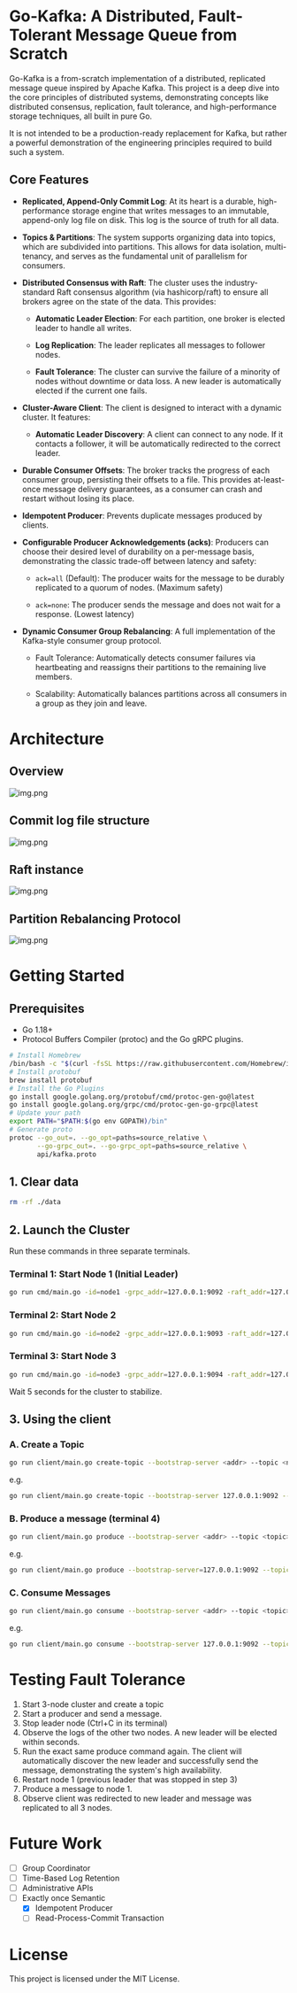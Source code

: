 # Go-Kafka: A Distributed, Fault-Tolerant Message Queue from Scratch
Go-Kafka is a from-scratch implementation of a distributed, replicated message queue inspired by Apache Kafka. This project is a deep dive into the core principles of distributed systems, demonstrating concepts like distributed consensus, replication, fault tolerance, and high-performance storage techniques, all built in pure Go.

It is not intended to be a production-ready replacement for Kafka, but rather a powerful demonstration of the engineering principles required to build such a system.

## Core Features
- **Replicated, Append-Only Commit Log**: At its heart is a durable, high-performance storage engine that writes messages to an immutable, append-only log file on disk. This log is the source of truth for all data.

- **Topics & Partitions**: The system supports organizing data into topics, which are subdivided into partitions. This allows for data isolation, multi-tenancy, and serves as the fundamental unit of parallelism for consumers.

- **Distributed Consensus with Raft**: The cluster uses the industry-standard Raft consensus algorithm (via hashicorp/raft) to ensure all brokers agree on the state of the data. This provides:

  - **Automatic Leader Election**: For each partition, one broker is elected leader to handle all writes.

  - **Log Replication**: The leader replicates all messages to follower nodes.

  - **Fault Tolerance**: The cluster can survive the failure of a minority of nodes without downtime or data loss. A new leader is automatically elected if the current one fails.

- **Cluster-Aware Client**: The client is designed to interact with a dynamic cluster. It features:

  - **Automatic Leader Discovery**: A client can connect to any node. If it contacts a follower, it will be automatically redirected to the correct leader.

- **Durable Consumer Offsets**: The broker tracks the progress of each consumer group, persisting their offsets to a file. This provides at-least-once message delivery guarantees, as a consumer can crash and restart without losing its place.

- **Idempotent Producer**: Prevents duplicate messages produced by clients.

- **Configurable Producer Acknowledgements (acks)**: Producers can choose their desired level of durability on a per-message basis, demonstrating the classic trade-off between latency and safety:

  - `ack=all` (Default): The producer waits for the message to be durably replicated to a quorum of nodes. (Maximum safety)

  - `ack=none`: The producer sends the message and does not wait for a response. (Lowest latency)
- **Dynamic Consumer Group Rebalancing**: A full implementation of the Kafka-style consumer group protocol.

  - Fault Tolerance: Automatically detects consumer failures via heartbeating and reassigns their partitions to the remaining live members.

  - Scalability: Automatically balances partitions across all consumers in a group as they join and leave.
# Architecture
## Overview
![img.png](img/overview.png)

## Commit log file structure

![img.png](img/commit_log.png)
## Raft instance
![img.png](img/raft_instance.png)

## Partition Rebalancing Protocol
![img.png](img/partition_rebalancing.png)

# Getting Started
## Prerequisites
- Go 1.18+
- Protocol Buffers Compiler (protoc) and the Go gRPC plugins.

```bash
# Install Homebrew
/bin/bash -c "$(curl -fsSL https://raw.githubusercontent.com/Homebrew/install/HEAD/install.sh)"
# Install protobuf
brew install protobuf
# Install the Go Plugins
go install google.golang.org/protobuf/cmd/protoc-gen-go@latest
go install google.golang.org/grpc/cmd/protoc-gen-go-grpc@latest
# Update your path
export PATH="$PATH:$(go env GOPATH)/bin"
# Generate proto
protoc --go_out=. --go_opt=paths=source_relative \
       --go-grpc_out=. --go-grpc_opt=paths=source_relative \
       api/kafka.proto
```

## 1. Clear data
```bash
rm -rf ./data
```
## 2. Launch the Cluster
Run these commands in three separate terminals.

### Terminal 1: Start Node 1 (Initial Leader)
```bash
go run cmd/main.go -id=node1 -grpc_addr=127.0.0.1:9092 -raft_addr=127.0.0.1:19092
```

### Terminal 2: Start Node 2
```bash
go run cmd/main.go -id=node2 -grpc_addr=127.0.0.1:9093 -raft_addr=127.0.0.1:19093 -join_addr=127.0.0.1:9092
```
### Terminal 3: Start Node 3
```bash
go run cmd/main.go -id=node3 -grpc_addr=127.0.0.1:9094 -raft_addr=127.0.0.1:19094 -join_addr=127.0.0.1:9093
```

Wait 5 seconds for the cluster to stabilize.

## 3. Using the client
### A. Create a Topic
```bash
go run client/main.go create-topic --bootstrap-server <addr> --topic <name> --partitions <num>
```

e.g.
```bash
go run client/main.go create-topic --bootstrap-server 127.0.0.1:9092 --topic replicated-topic --partitions 4
```
### B. Produce a message (terminal 4)
```bash
go run client/main.go produce --bootstrap-server <addr> --topic <topic> <partition> <value>
```
e.g.
```bash
go run client/main.go produce --bootstrap-server=127.0.0.1:9092 --topic=replicated-topic 0 "first message"
```

### C. Consume Messages
```bash
go run client/main.go consume --bootstrap-server <addr> --topic <topic> --group <group_id>
```

e.g.
```bash
go run client/main.go consume --bootstrap-server 127.0.0.1:9092 --topic replicated-topic --group logging-group
```
# Testing Fault Tolerance
1. Start 3-node cluster and create a topic
2. Start a producer and send a message.
3. Stop leader node (Ctrl+C in its terminal)
4. Observe the logs of the other two nodes. A new leader will be elected within seconds.
5. Run the exact same produce command again.
The client will automatically discover the new leader and successfully send the message, demonstrating the system's high availability.
6. Restart node 1 (previous leader that was stopped in step 3)
7. Produce a message to node 1.
8. Observe client was redirected to new leader and message was replicated to all 3 nodes. 
# Future Work
- [ ] Group Coordinator
- [ ] Time-Based Log Retention
- [ ] Administrative APIs
- [ ] Exactly once Semantic
  - [x] Idempotent Producer
  - [ ] Read-Process-Commit Transaction
# License
This project is licensed under the MIT License.